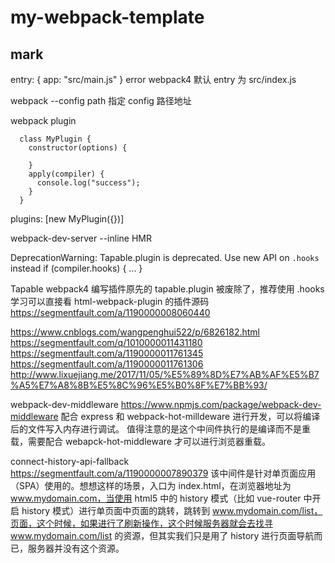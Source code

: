 # my-webpack-template

## mark

entry: { app: "src/main.js" }
error
webpack4 默认 entry 为 src/index.js

webpack  --config path 指定 config 路径地址

webpack plugin
```
  class MyPlugin {
    constructor(options) {

    }
    apply(compiler) {
      console.log("success");
    }
  }
```
plugins: [new MyPlugin({})]

webpack-dev-server --inline
HMR

DeprecationWarning: Tapable.plugin is deprecated. Use new API on `.hooks` instead
    if (compiler.hooks) {
      ...
    }

Tapable
webpack4 编写插件原先的 tapable.plugin 被废除了，推荐使用 .hooks
学习可以直接看 html-webpack-plugin 的插件源码
https://segmentfault.com/a/1190000008060440

https://www.cnblogs.com/wangpenghui522/p/6826182.html
https://segmentfault.com/q/1010000011431180
https://segmentfault.com/a/1190000011761345
https://segmentfault.com/a/1190000011761306
http://www.lixuejiang.me/2017/11/05/%E5%89%8D%E7%AB%AF%E5%B7%A5%E7%A8%8B%E5%8C%96%E5%B0%8F%E7%BB%93/

webpack-dev-middleware
https://www.npmjs.com/package/webpack-dev-middleware
配合 express 和 webpack-hot-milldeware 进行开发，可以将编译后的文件写入内存进行调试。
值得注意的是这个中间件执行的是编译而不是重载，需要配合 webapck-hot-middleware 才可以进行浏览器重载。

connect-history-api-fallback
https://segmentfault.com/a/1190000007890379
该中间件是针对单页面应用（SPA）使用的。想想这样的场景，入口为 index.html，在浏览器地址为 www.mydomain.com，当使用 html5 中的 history 模式（比如 vue-router 中开启 history 模式）进行单页面中页面的跳转，跳转到 www.mydomain.com/list，页面，这个时候，如果进行了刷新操作，这个时候服务器就会去找寻 www.mydomain.com/list 的资源，但其实我们只是用了 history 进行页面导航而已，服务器并没有这个资源。